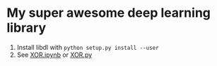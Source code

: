 # My super awesome deep learning library

1. Install libdl with  `python setup.py install --user` 
2. See [XOR.ipynb](XOR.ipynb) or [XOR.py](XOR.py)